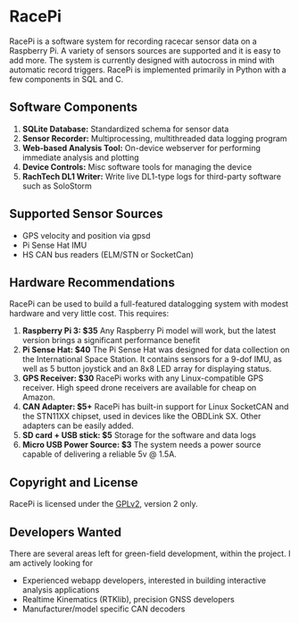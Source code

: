 RacePi
=================

RacePi is a software system for recording racecar sensor data on a Raspberry Pi. A variety of sensors sources are supported and it is easy to add more. The system is currently designed with autocross in mind with automatic record triggers. RacePi is implemented primarily in Python with a few components in SQL and C.

Software Components
---------------------
1. **SQLite Database:** Standardized schema for sensor data 
2. **Sensor Recorder:** Multiprocessing, multithreaded data logging program
3. **Web-based Analysis Tool:** On-device webserver for performing immediate analysis and plotting
4. **Device Controls:** Misc software tools for managing the device
5. **RachTech DL1 Writer:** Write live DL1-type logs for third-party software such as SoloStorm

Supported Sensor Sources
---------------------
* GPS velocity and position via gpsd
* Pi Sense Hat IMU
* HS CAN bus readers (ELM/STN or SocketCan)

Hardware Recommendations
------------------------

RacePi can be used to build a full-featured datalogging system with modest hardware and very little cost. This requires:

1. **Raspberry Pi 3: $35** Any Raspberry Pi model will work, but the latest version brings a significant performance benefit
2. **Pi Sense Hat: $40** The Pi Sense Hat was designed for data collection on the International Space Station. It contains sensors for a 9-dof IMU, as well as 5 button joystick and an 8x8 LED array for displaying status.
3. **GPS Receiver: $30** RacePi works with any Linux-compatible GPS receiver. High speed drone receivers are available for cheap on Amazon.
3. **CAN Adapter: $5+** RacePi has built-in support for Linux SocketCAN and the STN11XX chipset, used in devices like the OBDLink SX. Other adapters can be easily added.
4. **SD card + USB stick: $5** Storage for the software and data logs
5. **Micro USB Power Source: $3** The system needs a power source capable of delivering a reliable 5v @ 1.5A.


Copyright and License
---------------------
RacePi is licensed under the [GPLv2](https://www.gnu.org/licenses/old-licenses/gpl-2.0.en.html), version 2 only.

Developers Wanted
---------------------
There are several areas left for green-field development, within the project. I am actively looking for

* Experienced webapp developers, interested in building interactive analysis applications
* Realtime Kinematics (RTKlib), precision GNSS developers
* Manufacturer/model specific CAN decoders